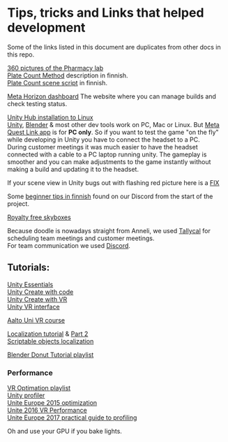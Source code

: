 # Tips, tricks and Links that helped development

Some of the links listed in this document are duplicates from other docs in this repo.

[360 pictures of the Pharmacy lab](https://www.thinglink.com/video/1509905783737810947)\
[Plate Count Method](https://github.com/FarmasiaVR/farmasia-vr/blob/dev/Docs/maljalaskenta.md) description in finnish.\
[Plate Count scene script](https://github.com/FarmasiaVR/farmasia-vr/blob/dev/Docs/maljalaskenta_script.md) in finnish.

[Meta Horizon dashboard](https://developer.oculus.com/manage/organizations/641878557790712/?app=6038104376288741) The website where you can manage builds and check testing status.

[Unity Hub installation to Linux](https://docs.unity3d.com/hub/manual/InstallHub.html#install-hub-linux)\
[Unity](https://unity.com/), [Blender](https://www.blender.org/) & most other dev tools work on PC, Mac or Linux. But [Meta Quest Link app](https://www.meta.com/en-gb/help/quest/articles/headsets-and-accessories/oculus-rift-s/install-app-for-link/?srsltid=AfmBOorM4kNt9xiuJPnsbwMDC-6-vOahgObNBf4eRSMXh98UkVTdVZvi) is for **PC only**. So if you want to test the game "on the fly" while developing in Unity you have to connect the headset to a PC.\
During customer meetings it was much easier to have the headset connected with a cable to a PC laptop running unity. The gameplay is smoother and you can make adjustments to the game instantly without making a build and updating it to the headset.

If your scene view in Unity bugs out with flashing red picture here is a [FIX](https://www.youtube.com/watch?v=rod3Bnkb3lI)

Some [beginner tips in finnish](https://github.com/FarmasiaVR/farmasia-vr/blob/dev/Docs/beginner_tips_in_finnish.md) found on our Discord from the start of the project.

[Royalty free skyboxes](https://polyhaven.com/hdris)

Because doodle is nowadays straight from Anneli, we used [Tallycal](https://tallycal.com/) for scheduling team meetings and customer meetings.\
For team communication we used [Discord](https://discord.com/).

## Tutorials:

[Unity Essentials](https://learn.unity.com/learn/pathway/unity-essentials)\
[Unity Create with code](https://learn.unity.com/course/create-with-code)\
[Unity Create with VR](https://learn.unity.com/course/create-with-vr)\
[Unity VR interface](https://learn.unity.com/course/create-with-vr)

[Aalto Uni VR course](https://www.sebastianjiroschlecht.com/courses/cvw2023/week2/firstscene/)

[Localization tutorial](https://www.sebastianjiroschlecht.com/courses/cvw2023/week2/firstscene/) & [Part 2](https://www.youtube.com/watch?v=XLv79XcbYXc)\
[Scriptable objects localization](https://www.youtube.com/watch?v=Y9o8aHUTuXM)

[Blender Donut Tutorial playlist](https://www.youtube.com/playlist?list=PLjEaoINr3zgEPv5y--4MKpciLaoQYZB1Z)

### Performance

[VR Optimation playlist](https://youtube.com/playlist?list=PLX8u1QKl_yPAq3MFK96WtBL4jR1lBCcQp&si=4kj9LU0JVKGQHw3B)\
[Unity profiler](https://youtu.be/xjsqv8nj0cw?si=-JFhEeYpMjiXOeo9)\
[Unite Europe 2015 optimization](https://youtu.be/ewWfQB9zdKA?si=6r5FCtsNQkHO5G_s)\
[Unite 2016 VR Performance](https://youtu.be/kGCS8LqXJ4o?si=T3JS1WqoadxRNqDh)\
[Unite Europe 2017 practical guide to profiling](https://youtu.be/OSlOwJP8Z14?si=qG9VOpbeK3Nu8nSP)

Oh and use your GPU if you bake lights.
